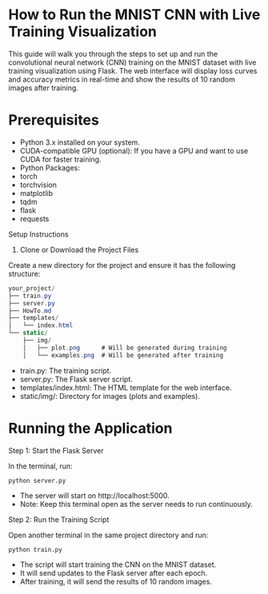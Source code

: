 # How to Run the MNIST CNN with Live Training Visualization

This guide will walk you through the steps to set up and run the convolutional neural network (CNN) training on the MNIST dataset with live training visualization using Flask.
The web interface will display loss curves and accuracy metrics in real-time and show the results of 10 random images after training.

# Prerequisites
- Python 3.x installed on your system.
- CUDA-compatible GPU (optional): If you have a GPU and want to use CUDA for faster training.
- Python Packages:
- torch
- torchvision
- matplotlib
- tqdm
- flask
- requests


Setup Instructions
1. Clone or Download the Project Files

Create a new directory for the project and ensure it has the following structure:
```csharp
your_project/
├── train.py
├── server.py
├── HowTo.md
├── templates/
│   └── index.html
└── static/
    ├── img/
    │   ├── plot.png      # Will be generated during training
    │   └── examples.png  # Will be generated after training
```


- train.py: The training script.
- server.py: The Flask server script.
- templates/index.html: The HTML template for the web interface.
- static/img/: Directory for images (plots and examples).

# Running the Application
Step 1: Start the Flask Server

In the terminal, run:
```
python server.py
```
- The server will start on http://localhost:5000.
- Note: Keep this terminal open as the server needs to run continuously.

Step 2: Run the Training Script

Open another terminal in the same project directory and run:
```
python train.py
```
- The script will start training the CNN on the MNIST dataset.
- It will send updates to the Flask server after each epoch.
- After training, it will send the results of 10 random images.
